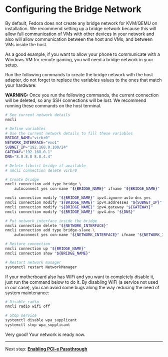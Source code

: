 # Configuring the Bridge Network

By default, Fedora does not create any bridge network for KVM/QEMU on installation. We recommend setting up a bridge network because this will allow full communication of VMs with other devices in your network and also will allow communication between the host and VMs, and between VMs inside the host.

As a good example, if you want to allow your phone to communicate with a Windows VM for remote gaming, you will need a bridge network in your setup.

Run the following commands to create the bridge network with the host adapter, do not forget to replace the variables values to the ones that match your hardware:

**WARNING:** Once you run the following commands, the current connection will be deleted, so any SSH connections will be lost. We recommend running these commands on the host terminal.

```bash
# See current network details
nmcli

# Define variables
# Use the current network details to fill these variables
BRIDGE_NAME="virbr0"
NETWORK_INTERFACE="eno1"
SUBNET_IP="192.168.0.100/24"
GATEWAY="192.168.0.1"
DNS="8.8.8.8 8.8.4.4"

# Delete libvirt bridge if available
# nmcli connection delete virbr0

# Create bridge
nmcli connection add type bridge \
    autoconnect yes con-name "${BRIDGE_NAME}" ifname "${BRIDGE_NAME}"

nmcli connection modify "${BRIDGE_NAME}" ipv4.ignore-auto-dns yes
nmcli connection modify "${BRIDGE_NAME}" ipv4.addresses "${SUBNET_IP}" ipv4.method manual
nmcli connection modify "${BRIDGE_NAME}" ipv4.gateway "${GATEWAY}"
nmcli connection modify "${BRIDGE_NAME}" ipv4.dns "${DNS}"

# Put network interface inside the bridge
nmcli connection delete "${NETWORK_INTERFACE}"
nmcli connection add type bridge-slave \
    autoconnect yes con-name "${NETWORK_INTERFACE}" ifname "${NETWORK_INTERFACE}" master "${BRIDGE_NAME}"

# Restore connection
nmcli connection up "${BRIDGE_NAME}"
nmcli connection show "${BRIDGE_NAME}"

# Restart network manager
systemctl restart NetworkManager
```

If your motherboard also has WiFi and you want to completely disable it, just run the command below to do it. By disabling WiFi (a service not used in our case), you can avoid some bugs along the way reducing the need of system maintenance:

```bash
# Disable radio
nmcli radio wifi off

# Stop service
systemctl disable wpa_supplicant
systemctl stop wpa_supplicant
```

Very good! Your network is ready now.

----

Next step: **[Enabling PCI-e Passthrough](2%20-%20PCI-e%20Passthrough.md)**
